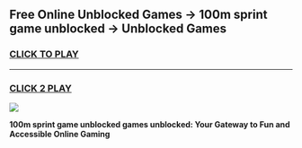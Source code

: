 
## Free Online Unblocked Games → 100m sprint game unblocked → Unblocked Games
<h3>
<a href="https://premium.freeplayer.one?title=100m_sprint_game_unblocked&ref=21F">CLICK TO PLAY</a></h3>
<hr>

<h3>
<a href="https://premium.freeplayer.one?title=100m_sprint_game_unblocked&ref=21F">CLICK 2 PLAY</a>
  
</h3>

<a href="https://premium.freeplayer.one?title=100m_sprint_game_unblocked&ref=21F/"><img src="https://clearcache.store/games.png"></a>


**100m sprint game unblocked games unblocked: Your Gateway to Fun and Accessible Online Gaming**
